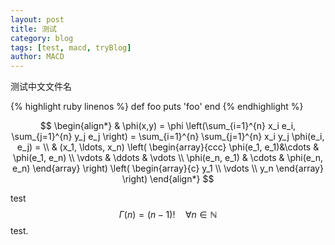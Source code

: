 ```yaml
---
layout: post
title: 测试
category: blog
tags: [test, macd, tryBlog]
author: MACD
---
```


测试中文文件名

{% highlight ruby linenos %}
def foo
  puts 'foo'
end
{% endhighlight %}

$$
\begin{align*}
  & \phi(x,y) = \phi \left(\sum_{i=1}^{n} x_i e_i, \sum_{j=1}^{n} y_j e_j \right)
  = \sum_{i=1}^{n} \sum_{j=1}^{n} x_i y_j \phi(e_i, e_j) = \\
  & (x_1, \ldots, x_n) \left( \begin{array}{ccc}
      \phi(e_1, e_1)&\cdots & \phi(e_1, e_n) \\
      \vdots & \ddots & \vdots \\
      \phi(e_n, e_1) & \cdots & \phi(e_n, e_n)
    \end{array} \right)
  \left( \begin{array}{c}
      y_1 \\
      \vdots \\
      y_n
    \end{array} \right)
\end{align*}
$$

test $$ \Gamma(n) = (n-1)!\quad\forall n\in\mathbb N $$ test.